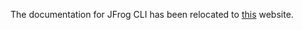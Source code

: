 The documentation for JFrog CLI has been relocated to [this](https://docs.jfrog-applications.jfrog.io/jfrog-applications/jfrog-cli) website.